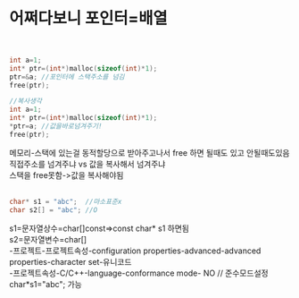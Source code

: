 # 어쩌다보니 포인터=배열  
</br>  

```C++
int a=1;
int* ptr=(int*)malloc(sizeof(int)*1);
ptr=&a; //포인터에 스택주소를 넘김
free(ptr);

//복사생각
int a=1;
int* ptr=(int*)malloc(sizeof(int)*1);
*ptr=a; //값을바로넘겨주기!
free(ptr);
```
메모리-스택에 있는걸 동적할당으로 받아주고나서 free 하면 될때도 있고 안될때도있음  
직접주소를 넘겨주냐 vs 값을 복사해서 넘겨주냐  
스택을 free못함->값을 복사해야됨  
</br>  
```C++
char* s1 = "abc";  //마소표준x
char s2[] = "abc"; //O
```
s1=문자열상수=char[]const=>const char* s1 하면됨  
s2=문자열변수=char[]  
-프로젝트-프로젝트속성-configuration properties-advanced-advanced properties-character set-유니코드  
-프로젝트속성-C/C++-language-conformance mode- NO // 준수모드설정 char*s1="abc"; 가능  


